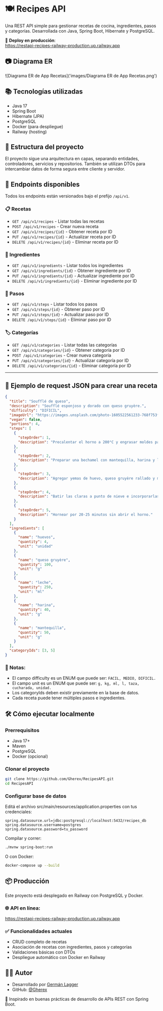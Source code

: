 # 🍽️ Recipes API

Una REST API simple para gestionar recetas de cocina, ingredientes, pasos y categorías. Desarrollada con Java, Spring Boot, Hibernate y PostgreSQL.

🚀 **Deploy en producción**:  
https://restapi-recipes-railway-production.up.railway.app

## 📷 Diagrama ER
![Diagrama ER de App Recetas]('images/Diagrama ER de App Recetas.png')

## 📚 Tecnologías utilizadas

- Java 17
- Spring Boot
- Hibernate (JPA)
- PostgreSQL
- Docker (para despliegue)
- Railway (hosting)

## 📂 Estructura del proyecto

El proyecto sigue una arquitectura en capas, separando entidades, controladores, servicios y repositorios. También se utilizan DTOs para intercambiar datos de forma segura entre cliente y servidor.

## 📌 Endpoints disponibles

Todos los endpoints están versionados bajo el prefijo `/api/v1`.

### 📋 Recetas
- `GET /api/v1/recipes` - Listar todas las recetas
- `POST /api/v1/recipes` - Crear nueva receta
- `GET /api/v1/recipes/{id}` - Obtener receta por ID
- `PUT /api/v1/recipes/{id}` - Actualizar receta por ID
- `DELETE /api/v1/recipes/{id}` - Eliminar receta por ID

### 🧂 Ingredientes
- `GET /api/v1/ingredients` - Listar todos los ingredientes
- `GET /api/v1/ingredients/{id}` - Obtener ingrediente por ID
- `PUT /api/v1/ingredients/{id}` - Actualizar ingrediente por ID
- `DELETE /api/v1/ingredients/{id}` - Eliminar ingrediente por ID

### 🧾 Pasos
- `GET /api/v1/steps` - Listar todos los pasos
- `GET /api/v1/steps/{id}` - Obtener paso por ID
- `PUT /api/v1/steps/{id}` - Actualizar paso por ID
- `DELETE /api/v1/steps/{id}` - Eliminar paso por ID

### 🏷️ Categorías
- `GET /api/v1/categories` - Listar todas las categorías
- `GET /api/v1/categories/{id}` - Obtener categoría por ID
- `POST /api/v1/categories` - Crear nueva categoría
- `PUT /api/v1/categories/{id}` - Actualizar categoría por ID
- `DELETE /api/v1/categories/{id}` - Eliminar categoría por ID
---

## 🧪 Ejemplo de request JSON para crear una receta

```json
{
  "title": "Soufflé de queso",
  "description": "Soufflé esponjoso y dorado con queso gruyère.",
  "difficulty": "DIFICIL",
  "imageUrl": "https://images.unsplash.com/photo-1605522561233-768f753f5a4c?q=80&w=1374&auto=format&fit=crop&ixlib=rb-4.1.0&ixid=M3wxMjA3fDB8MHxwaG90by1wYWdlfHx8fGVufDB8fHx8fA%3D%3D",
  "vegan": false,
  "portions": 4,
  "steps": [
    {
      "stepOrder": 1,
      "description": "Precalentar el horno a 200°C y engrasar moldes para soufflé."
    },
    {
      "stepOrder": 2,
      "description": "Preparar una bechamel con mantequilla, harina y leche."
    },
    {
      "stepOrder": 3,
      "description": "Agregar yemas de huevo, queso gruyère rallado y mezclar."
    },
    {
      "stepOrder": 4,
      "description": "Batir las claras a punto de nieve e incorporarlas con movimientos envolventes."
    },
    {
      "stepOrder": 5,
      "description": "Hornear por 20-25 minutos sin abrir el horno."
    }
  ],
  "ingredients": [
    {
      "name": "huevos",
      "quantity": 4,
      "unit": "unidad"
    },
    {
      "name": "queso gruyère",
      "quantity": 100,
      "unit": "g"
    },
    {
      "name": "leche",
      "quantity": 250,
      "unit": "ml"
    },
    {
      "name": "harina",
      "quantity": 40,
      "unit": "g"
    },
    {
      "name": "mantequilla",
      "quantity": 50,
      "unit": "g"
    }
  ],
  "categoryIds": [3, 5]
}
```

### 📌 Notas:

- El campo difficulty es un ENUM que puede ser: `FACIL, MEDIO, DIFICIL.`
- El campo unit es un ENUM que puede ser: `g, kg, ml, l, taza, cucharada, unidad.`
- Los categoryIds deben existir previamente en la base de datos.
- Cada receta puede tener múltiples pasos e ingredientes.

## 🛠️ Cómo ejecutar localmente

### Prerrequisitos
- Java 17+
- Maven
- PostgreSQL
- Docker (opcional)

### Clonar el proyecto

```bash
git clone https://github.com/Gherex/RecipesAPI.git
cd RecipesAPI
```
### Configurar base de datos
Editá el archivo src/main/resources/application.properties con tus credenciales:

```properties
spring.datasource.url=jdbc:postgresql://localhost:5432/recipes_db
spring.datasource.username=postgres
spring.datasource.password=tu_password
```

Compilar y correr:

```bash
./mvnw spring-boot:run
```
O con Docker:

```bash
docker-compose up --build
```
## 📦 Producción
Este proyecto está desplegado en Railway con PostgreSQL y Docker.

### 🌐 API en línea:
https://restapi-recipes-railway-production.up.railway.app

### ✅ Funcionalidades actuales

- CRUD completo de recetas
- Asociación de recetas con ingredientes, pasos y categorías
- Validaciones básicas con DTOs
- Despliegue automático con Docker en Railway

## 👨‍💻 Autor
- Desarrollado por [Germán Lagger](https://www.linkedin.com/in/germanlagger/)
- GitHub: [@Gherex](https://github.com/Gherex?tab=repositories)

🧠 Inspirado en buenas prácticas de desarrollo de APIs REST con Spring Boot.
